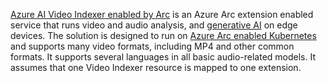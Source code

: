 [Azure AI Video Indexer enabled by Arc](../azure-video-indexer-enabled-by-arc-overview.md) is an Azure Arc extension enabled service that runs video and audio analysis, and [generative AI](../generative_ai_with_vi.md) on edge devices. The solution is designed to run on [Azure Arc enabled Kubernetes](/azure/azure-arc/kubernetes/) and supports many video formats, including MP4 and other common formats. It supports several languages in all basic audio-related models. It assumes that one Video Indexer resource is mapped to one extension.
